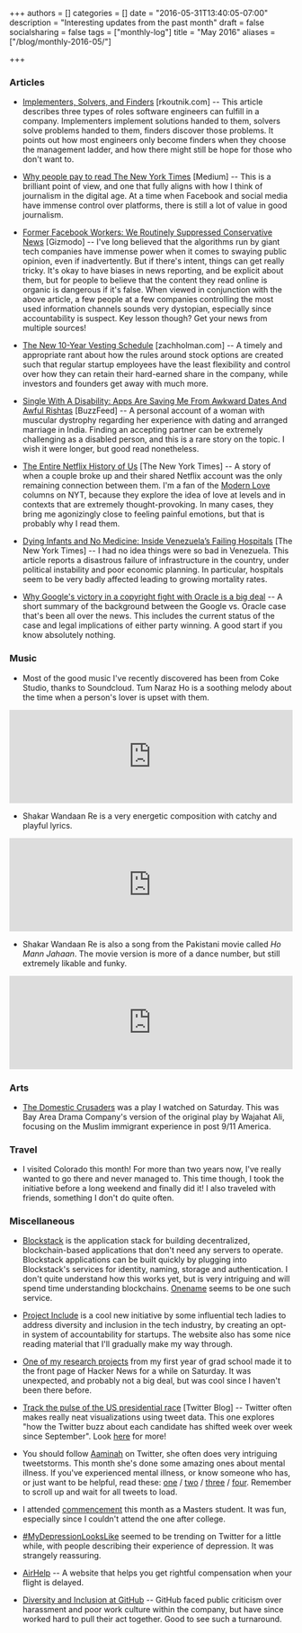 +++
authors = []
categories = []
date = "2016-05-31T13:40:05-07:00"
description = "Interesting updates from the past month"
draft = false
socialsharing = false
tags = ["monthly-log"]
title = "May 2016"
aliases = ["/blog/monthly-2016-05/"]

+++

### Articles

- [Implementers, Solvers, and Finders](https://rkoutnik.com/2016/04/21/implementers-solvers-and-finders.html) [rkoutnik.com] -- This article describes three types of roles software engineers can fulfill in a company. Implementers implement solutions handed to them, solvers solve problems handed to them, finders discover those problems. It points out how most engineers only become finders when they choose the management ladder, and how there might still be hope for those who don't want to.

- [Why people pay to read The New York Times](https://medium.com/@lydiapolgreen/why-people-pay-to-read-the-new-york-times-60720880e707#.n7zkrugsv) [Medium] -- This is a brilliant point of view, and one that fully aligns with how I think of journalism in the digital age. At a time when Facebook and social media have immense control over platforms, there is still a lot of value in good journalism.

- [Former Facebook Workers: We Routinely Suppressed Conservative News](http://gizmodo.com/former-facebook-workers-we-routinely-suppressed-conser-1775461006) [Gizmodo] -- I've long believed that the algorithms run by giant tech companies have immense power when it comes to swaying public opinion, even if inadvertently. But if there's intent, things can get really tricky. It's okay to have biases in news reporting, and be explicit about them, but for people to believe that the content they read online is organic is dangerous if it's false. When viewed in conjunction with the above article, a few people at a few companies controlling the most used information channels sounds very dystopian, especially since accountability is suspect. Key lesson though? Get your news from multiple sources!

- [The New 10-Year Vesting Schedule](https://zachholman.com/posts/the-new-10-year-vesting-schedule) [zachholman.com] -- A timely and appropriate rant about how the rules around stock options are created such that regular startup employees have the least flexibility and control over how they can retain their hard-earned share in the company, while investors and founders get away with much more.

- [Single With A Disability: Apps Are Saving Me From Awkward Dates And Awful Rishtas](https://www.buzzfeed.com/sonaligupta2/single-female-disabled-apps-are-saving-me-from-inaccessible?utm_term=.ugdnMXv5W#.vge5kwLAl) [BuzzFeed] -- A personal account of a woman with muscular dystrophy regarding her experience with dating and arranged marriage in India. Finding an accepting partner can be extremely challenging as a disabled person, and this is a rare story on the topic. I wish it were longer, but good read nonetheless.

- [The Entire Netflix History of Us](http://www.nytimes.com/2016/05/01/fashion/modern-love-netflix-relationship.html) [The New York Times] -- A story of when a couple broke up and their shared Netflix account was the only remaining connection between them. I'm a fan of the [Modern Love](http://www.nytimes.com/column/modern-love) columns on NYT, because they explore the idea of love at levels and in contexts that are extremely thought-provoking. In many cases, they bring me agonizingly close to feeling painful emotions, but that is probably why I read them.

- [Dying Infants and No Medicine: Inside Venezuela’s Failing Hospitals](http://www.nytimes.com/2016/05/16/world/americas/dying-infants-and-no-medicine-inside-venezuelas-failing-hospitals.html) [The New York Times] -- I had no idea things were so bad in Venezuela. This article reports a disastrous failure of infrastructure in the country, under political instability and poor economic planning. In particular, hospitals seem to be very badly affected leading to growing mortality rates.

- [Why Google's victory in a copyright fight with Oracle is a big deal](http://www.vox.com/2016/5/26/11790878/google-oracle-fight-explained) -- A short summary of the background between the Google vs. Oracle case that's been all over the news. This includes the current status of the case and legal implications of either party winning. A good start if you know absolutely nothing.

### Music
- Most of the good music I've recently discovered has been from Coke Studio, thanks to Soundcloud. Tum Naraz Ho is a soothing melody about the time when a person's lover is upset with them.

<iframe width="100%" height="166" scrolling="no" frameborder="no" src="https://w.soundcloud.com/player/?url=https%3A//api.soundcloud.com/tracks/168257758&amp;color=ff5500&amp;auto_play=false&amp;hide_related=false&amp;show_comments=true&amp;show_user=true&amp;show_reposts=false"></iframe>

- Shakar Wandaan Re is a very energetic composition with catchy and playful lyrics.

<iframe width="100%" height="166" scrolling="no" frameborder="no" src="https://w.soundcloud.com/player/?url=https%3A//api.soundcloud.com/tracks/171491148&amp;color=ff5500&amp;auto_play=false&amp;hide_related=false&amp;show_comments=true&amp;show_user=true&amp;show_reposts=false"></iframe>

- Shakar Wandaan Re is also a song from the Pakistani movie called *Ho Mann Jahaan*. The movie version is more of a dance number, but still extremely likable and funky.

<iframe width="100%" height="166" scrolling="no" frameborder="no" src="https://w.soundcloud.com/player/?url=https%3A//api.soundcloud.com/tracks/240416001&amp;color=ff5500&amp;auto_play=false&amp;hide_related=false&amp;show_comments=true&amp;show_user=true&amp;show_reposts=false"></iframe>

### Arts

- [The Domestic Crusaders](http://www.bayareadrama.company/the-domestic-crusaders) was a play I watched on Saturday. This was Bay Area Drama Company's version of the original play by Wajahat Ali, focusing on the Muslim immigrant experience in post 9/11 America.

### Travel

- I visited Colorado this month! For more than two years now, I've really wanted to go there and never managed to. This time though, I took the initiative before a long weekend and finally did it! I also traveled with friends, something I don't do quite often.

### Miscellaneous

- [Blockstack](https://blockstack.org/) is the application stack for building decentralized, blockchain-based applications that don't need any servers to operate. Blockstack applications can be built quickly by plugging into Blockstack's services for identity, naming, storage and authentication. I don't quite understand how this works yet, but is very intriguing and will spend time understanding blockchains. [Onename](https://onename.com/) seems to be one such service.

- [Project Include](http://projectinclude.org/) is a cool new initiative by some influential tech ladies to address diversity and inclusion in the tech industry, by creating an opt-in system of accountability for startups. The website also has some nice reading material that I'll gradually make my way through.

- [One of my research projects](https://news.ycombinator.com/item?id=11650721) from my first year of grad school made it to the front page of Hacker News for a while on Saturday. It was unexpected, and probably not a big deal, but was cool since I haven't been there before.

- [Track the pulse of the US presidential race](https://blog.twitter.com/2016/track-the-pulse-of-the-us-presidential-race) [Twitter Blog] -- Twitter often makes really neat visualizations using tweet data. This one explores "how the Twitter buzz about each candidate has shifted week over week since September". Look [here](https://interactive.twitter.com/) for more!

- You should follow [Aaminah](https://twitter.com/jaythenerdkid) on Twitter, she often does very intriguing tweetstorms. This month she's done some amazing ones about mental illness. If you've experienced mental illness, or know someone who has, or just want to be helpful, read these: [one](https://twitter.com/jaythenerdkid/status/730131499262062592) / [two](https://twitter.com/jaythenerdkid/status/730133438460727296) / [three](https://twitter.com/jaythenerdkid/status/730420676570566656) / [four](https://twitter.com/jaythenerdkid/status/730434924654804992). Remember to scroll up and wait for all tweets to load.

- I attended [commencement](https://twitter.com/nishanttotla/status/732313216768843776) this month as a Masters student. It was fun, especially since I couldn't attend the one after college.

- [#MyDepressionLooksLike](https://twitter.com/hashtag/MyDepressionLooksLike?src=hash) seemed to be trending on Twitter for a little while, with people describing their experience of depression. It was strangely reassuring.

- [AirHelp](https://www.getairhelp.com/en/) -- A website that helps you get rightful compensation when your flight is delayed.

- [Diversity and Inclusion at GitHub](https://github.com/blog/2176-diversity-and-inclusion-at-github) -- GitHub faced public criticism over harassment and poor work culture within the company, but have since worked hard to pull their act together. Good to see such a turnaround.

